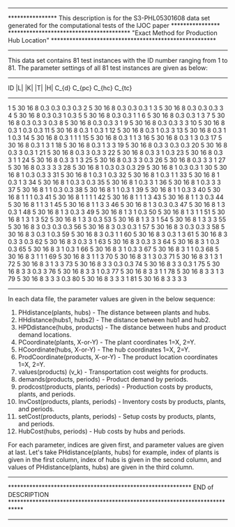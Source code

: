*********************************************************************************************************************************************
**************** This description is for the S3-PHL05301608 data set generated for the computational tests of the IJOC paper ****************
**************************************** "Exact Method for Production Hub Location"    ******************************************************
********************************************************************************************************************************************* 

This data set contains 81 test instances with the ID number ranging from 1 to 81. The parameter settings of all 81 test instances are given as below: 

_______________________________________________________________________
ID	|L|	|K|	|T|	|H|	C_{d}	C_{pc}	C_{hc}	C_{tc}
_______________________________________________________________________
1	5	30	16	8	0.3	0.3	0.3	0.3
2	5	30	16	8	0.3	0.3	0.3	1
3	5	30	16	8	0.3	0.3	0.3	3
4	5	30	16	8	0.3	0.3	1	0.3
5	5	30	16	8	0.3	0.3	1	1
6	5	30	16	8	0.3	0.3	1	3
7	5	30	16	8	0.3	0.3	3	0.3
8	5	30	16	8	0.3	0.3	3	1
9	5	30	16	8	0.3	0.3	3	3
10	5	30	16	8	0.3	1	0.3	0.3
11	5	30	16	8	0.3	1	0.3	1
12	5	30	16	8	0.3	1	0.3	3
13	5	30	16	8	0.3	1	1	0.3
14	5	30	16	8	0.3	1	1	1
15	5	30	16	8	0.3	1	1	3
16	5	30	16	8	0.3	1	3	0.3
17	5	30	16	8	0.3	1	3	1
18	5	30	16	8	0.3	1	3	3
19	5	30	16	8	0.3	3	0.3	0.3
20	5	30	16	8	0.3	3	0.3	1
21	5	30	16	8	0.3	3	0.3	3
22	5	30	16	8	0.3	3	1	0.3
23	5	30	16	8	0.3	3	1	1
24	5	30	16	8	0.3	3	1	3
25	5	30	16	8	0.3	3	3	0.3
26	5	30	16	8	0.3	3	3	1
27	5	30	16	8	0.3	3	3	3
28	5	30	16	8	1	0.3	0.3	0.3
29	5	30	16	8	1	0.3	0.3	1
30	5	30	16	8	1	0.3	0.3	3
31	5	30	16	8	1	0.3	1	0.3
32	5	30	16	8	1	0.3	1	1
33	5	30	16	8	1	0.3	1	3
34	5	30	16	8	1	0.3	3	0.3
35	5	30	16	8	1	0.3	3	1
36	5	30	16	8	1	0.3	3	3
37	5	30	16	8	1	1	0.3	0.3
38	5	30	16	8	1	1	0.3	1
39	5	30	16	8	1	1	0.3	3
40	5	30	16	8	1	1	1	0.3
41	5	30	16	8	1	1	1	1
42	5	30	16	8	1	1	1	3
43	5	30	16	8	1	1	3	0.3
44	5	30	16	8	1	1	3	1
45	5	30	16	8	1	1	3	3
46	5	30	16	8	1	3	0.3	0.3
47	5	30	16	8	1	3	0.3	1
48	5	30	16	8	1	3	0.3	3
49	5	30	16	8	1	3	1	0.3
50	5	30	16	8	1	3	1	1
51	5	30	16	8	1	3	1	3
52	5	30	16	8	1	3	3	0.3
53	5	30	16	8	1	3	3	1
54	5	30	16	8	1	3	3	3
55	5	30	16	8	3	0.3	0.3	0.3
56	5	30	16	8	3	0.3	0.3	1
57	5	30	16	8	3	0.3	0.3	3
58	5	30	16	8	3	0.3	1	0.3
59	5	30	16	8	3	0.3	1	1
60	5	30	16	8	3	0.3	1	3
61	5	30	16	8	3	0.3	3	0.3
62	5	30	16	8	3	0.3	3	1
63	5	30	16	8	3	0.3	3	3
64	5	30	16	8	3	1	0.3	0.3
65	5	30	16	8	3	1	0.3	1
66	5	30	16	8	3	1	0.3	3
67	5	30	16	8	3	1	1	0.3
68	5	30	16	8	3	1	1	1
69	5	30	16	8	3	1	1	3
70	5	30	16	8	3	1	3	0.3
71	5	30	16	8	3	1	3	1
72	5	30	16	8	3	1	3	3
73	5	30	16	8	3	3	0.3	0.3
74	5	30	16	8	3	3	0.3	1
75	5	30	16	8	3	3	0.3	3
76	5	30	16	8	3	3	1	0.3
77	5	30	16	8	3	3	1	1
78	5	30	16	8	3	3	1	3
79	5	30	16	8	3	3	3	0.3
80	5	30	16	8	3	3	3	1
81	5	30	16	8	3	3	3	3
_______________________________________________________________________


In each data file, the parameter values are given in the below sequence:

1. PHdistance(plants, hubs) - The distance between plants and hubs.
2. HHdistance(hubs1, hubs2) - The distance between hub1 and hub2.
3. HPDdistance(hubs, products) - The distance between hubs and product demand locations.
4. PCoordinate(plants, X-or-Y) - The plant coordinates 1=X, 2=Y.
5. HCoordinate(hubs, X-or-Y) - The hub coordinates 1=X, 2=Y.
6. ProdCoordinate(products, X-or-Y) - The product location coordinates 1=X, 2=Y.
7. values(products) (v_k) - Transportation cost weights for products.
8. demands(products, periods) - Product demand by periods.
9. prodcost(products, plants, periods) - Production costs by products, plants, and periods.
10. InvCost(products, plants, periods) - Inventory costs by products, plants, and periods.
11. setCost(products, plants, periods) - Setup costs by products, plants, and periods.
12. HubCost(hubs, periods) - Hub costs by hubs and periods.

For each parameter, indices are given first, and parameter values are given at last.
Let's take PHdistance(plants, hubs) for example, index of plants is given in the first column, index of hubs is given
in the second column, and values of PHdistance(plants, hubs) are given in the third column.

************************************************************************************************************************************************************ 
************************************************************ END of DESCRIPTION ****************************************************************************
************************************************************************************************************************************************************ 


 

